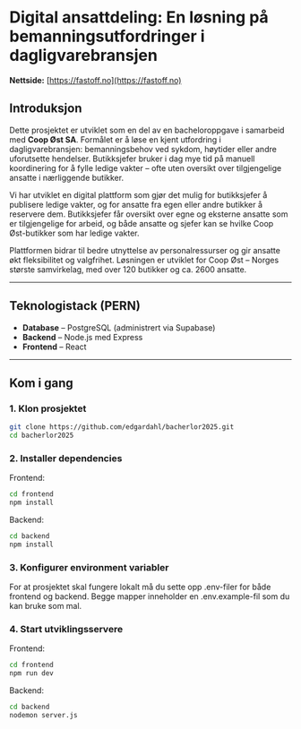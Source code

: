 # Digital ansattdeling: En løsning på bemanningsutfordringer i dagligvarebransjen
**Nettside:** [https://fastoff.no](https://fastoff.no)

## Introduksjon

Dette prosjektet er utviklet som en del av en bacheloroppgave i samarbeid med **Coop Øst SA**. Formålet er å løse en kjent utfordring i dagligvarebransjen: bemanningsbehov ved sykdom, høytider eller andre uforutsette hendelser. Butikksjefer bruker i dag mye tid på manuell koordinering for å fylle ledige vakter – ofte uten oversikt over tilgjengelige ansatte i nærliggende butikker.

Vi har utviklet en digital plattform som gjør det mulig for butikksjefer å publisere ledige vakter, og for ansatte fra egen eller andre butikker å reservere dem. Butikksjefer får oversikt over egne og eksterne ansatte som er tilgjengelige for arbeid, og både ansatte og sjefer kan se hvilke Coop Øst-butikker som har ledige vakter.

Plattformen bidrar til bedre utnyttelse av personalressurser og gir ansatte økt fleksibilitet og valgfrihet. Løsningen er utviklet for Coop Øst – Norges største samvirkelag, med over 120 butikker og ca. 2600 ansatte.

---

## Teknologistack (PERN)

- **Database** – PostgreSQL (administrert via Supabase)  
- **Backend** – Node.js med Express  
- **Frontend** – React

---

## Kom i gang

### 1. Klon prosjektet

```bash
git clone https://github.com/edgardahl/bacherlor2025.git
cd bacherlor2025
```

### 2. Installer dependencies

Frontend:
```bash
cd frontend
npm install
```
Backend:
```bash
cd backend
npm install
```

### 3. Konfigurer environment variabler

For at prosjektet skal fungere lokalt må du sette opp .env-filer for både frontend og backend.
Begge mapper inneholder en .env.example-fil som du kan bruke som mal.

### 4. Start utviklingsservere

Frontend:
```bash
cd frontend
npm run dev
```
Backend:
```bash
cd backend
nodemon server.js
```
